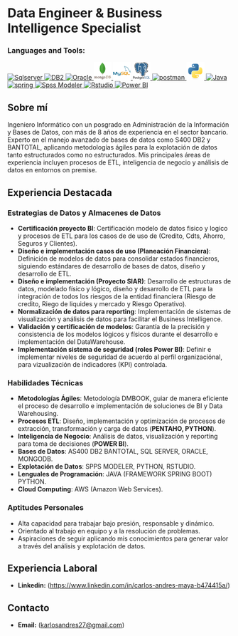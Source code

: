 # Data Engineer & Business Intelligence Specialist

<h3 align="left">Languages and Tools:</h3>
<p align="left"> <a href="https://www.microsoft.com/es-co/sql-server/sql-server-2019" target="_blank" rel="noreferrer"> <img src="https://www.svgrepo.com/show/303229/microsoft-sql-server-logo.svg" alt="Sqlserver" width="40" height="40"/> </a> <a href="https://www.ibm.com/es-es/db2" target="_blank" rel="noreferrer"> <img src="https://w7.pngwing.com/pngs/879/229/png-transparent-ibm-db2-logo-ibm-db2-database-computer-software-sql-ibm-text-rectangle-logo-thumbnail.png" alt="DB2" width="40" height="40"/> </a> <a href="https://www.oracle.com/co/database/" target="_blank" rel="noreferrer"> <img src="https://www.svgrepo.com/show/354152/oracle.svg" alt="Oracle" width="40" height="40"/>  </a> <a href="https://www.mongodb.com/" target="_blank" rel="noreferrer"> <img src="https://raw.githubusercontent.com/devicons/devicon/master/icons/mongodb/mongodb-original-wordmark.svg" alt="mongodb" width="40" height="40"/> </a> <a href="https://www.mysql.com/" target="_blank" rel="noreferrer"> <img src="https://raw.githubusercontent.com/devicons/devicon/master/icons/mysql/mysql-original-wordmark.svg" alt="mysql" width="40" height="40"/>  </a> <a href="https://www.postgresql.org" target="_blank" rel="noreferrer"> <img src="https://raw.githubusercontent.com/devicons/devicon/master/icons/postgresql/postgresql-original-wordmark.svg" alt="postgresql" width="40" height="40"/> </a> <a href="https://postman.com" target="_blank" rel="noreferrer"> <img src="https://www.vectorlogo.zone/logos/getpostman/getpostman-icon.svg" alt="postman" width="40" height="40"/> </a> <a href="https://www.python.org" target="_blank" rel="noreferrer"> <img src="https://raw.githubusercontent.com/devicons/devicon/master/icons/python/python-original.svg" alt="python" width="40" height="40"/> </a> <a href="https://www.oracle.com/co/java/" target="_blank" rel="noreferrer"> <img src="https://www.svgrepo.com/show/303654/java-logo.svg" alt="Java" width="40" height="40"/> </a> <a href="https://spring.io/" target="_blank" rel="noreferrer"> <img src="https://www.vectorlogo.zone/logos/springio/springio-icon.svg" alt="spring" width="40" height="40"/> </a> <a href="https://www.ibm.com/es-es/products/spss-modeler" target="_blank" rel="noreferrer"> <img src="https://w7.pngwing.com/pngs/865/716/png-transparent-spss-modeler-ibm-computer-software-statistics-ibm-blue-text-logo-thumbnail.png" alt="Spss Modeler" width="40" height="40"/> </a> <a href="https://posit.co/download/rstudio-desktop/" target="_blank" rel="noreferrer"> <img src="https://w7.pngwing.com/pngs/801/880/png-transparent-rstudio-macos-r-blue-text-trademark-thumbnail.png" alt="Rstudio" width="40" height="40"/> </a> <a href="https://www.microsoft.com/es-es/power-platform/products/power-bi" target="_blank" rel="noreferrer"> <img src="https://w7.pngwing.com/pngs/252/727/png-transparent-power-bi-business-intelligence-microsoft-analytics-microsoft-text-rectangle-logo-thumbnail.png" alt="Power BI" width="40" height="40"/> </a> </p>


## Sobre mí

Ingeniero Informático con un posgrado en Administración de la Información y Bases de Datos, con más de 8 años de experiencia en el sector bancario. Experto en el manejo avanzado de bases de datos como S400 DB2 y BANTOTAL, aplicando metodologías ágiles para la explotación de datos tanto estructurados como no estructurados. Mis principales áreas de experiencia incluyen procesos de ETL, inteligencia de negocio y análisis de datos en entornos on premise.

## Experiencia Destacada

### Estrategias de Datos y Almacenes de Datos
- **Certificación proyecto BI**: Certificación modelo de datos fisico y logico y procesos de ETL para los casos de de uso de (Credito, Cdts, Ahorro, Seguros y Clientes).
- **Diseño e implementación casos de uso (Planeación Financiera)**: Definición de modelos de datos para consolidar estados financieros, siguiendo estándares de desarrollo de bases de datos, diseño y desarrollo de ETL.
- **Diseño e implementación (Proyecto SIAR)**: Desarrollo de estructuras de datos, modelado físico y lógico, diseño y desarrollo de ETL para la integración de todos los riesgos de la entidad financiera (Riesgo de credito, Riego de liquides y mercado y Riesgo Operativo).
- **Normalización de datos para reporting**: Implementación de sistemas de visualización y análisis de datos para facilitar el Business Intelligence.
- **Validación y certificación de modelos**: Garantía de la precisión y consistencia de los modelos lógicos y físicos durante el desarrollo e implementación del DataWarehouse.
- **Implementación sistema de seguridad (roles Power BI)**: Definir e implementar niveles de seguridad de acuerdo al perfil organizaciónal,  para vizualización de indicadores (KPI) controlada. 

### Habilidades Técnicas

- **Metodologías Ágiles**: Metodología DMBOOK, guiar de manera eficiente el proceso de desarrollo e implementación de soluciones de BI y Data Warehousing.
- **Procesos ETL**: Diseño, implementación y optimización de procesos de extracción, transformación y carga de datos (**PENTAHO, PYTHON**).
- **Inteligencia de Negocio**: Análisis de datos, visualización y reporting para toma de decisiones (**POWER BI**).
- **Bases de Datos**: AS400 DB2 BANTOTAL, SQL SERVER, ORACLE, MONGODB.
- **Explotación de Datos**: SPPS MODELER, PYTHON, RSTUDIO.
- **Lenguales de Programación**: JAVA (FRAMEWORK SPRING BOOT) PYTHON.
- **Cloud Computing**: AWS (Amazon Web Services).


### Aptitudes Personales

- Alta capacidad para trabajar bajo presión, responsable y dinámico.
- Orientado al trabajo en equipo y a la resolución de problemas.
- Aspiraciones de seguir aplicando mis conocimientos para generar valor a través del análisis y explotación de datos.

## Experiencia Laboral

- **Linkedin:** (https://www.linkedin.com/in/carlos-andres-maya-b474415a/)
  
## Contacto
 
- **Email:** (karlosandres27@gmail.com)
